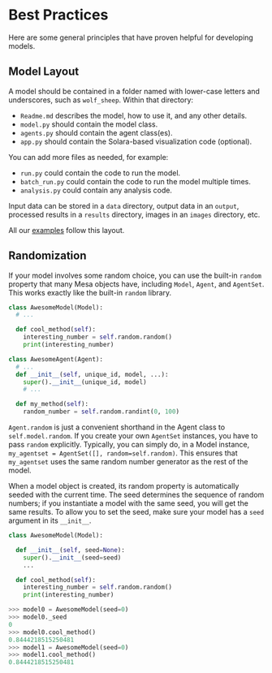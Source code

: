 # Best Practices

Here are some general principles that have proven helpful for developing models.

## Model Layout

A model should be contained in a folder named with lower-case letters and
underscores, such as `wolf_sheep`. Within that directory:

- `Readme.md` describes the model, how to use it, and any other details.
- `model.py` should contain the model class.
- `agents.py` should contain the agent class(es).
- `app.py` should contain the Solara-based visualization code (optional).

You can add more files as needed, for example:
- `run.py` could contain the code to run the model.
- `batch_run.py` could contain the code to run the model multiple times.
- `analysis.py` could contain any analysis code.

Input data can be stored in a `data` directory, output data in an `output`, processed results in a `results` directory, images in an `images` directory, etc.

All our [examples](examples) follow this layout.

## Randomization

If your model involves some random choice, you can use the built-in `random`
property that many Mesa objects have, including `Model`, `Agent`, and `AgentSet`. This works exactly
like the built-in `random` library.

```python
class AwesomeModel(Model):
  # ...

  def cool_method(self):
    interesting_number = self.random.random()
    print(interesting_number)

class AwesomeAgent(Agent):
  # ...
  def __init__(self, unique_id, model, ...):
    super().__init__(unique_id, model)
    # ...

  def my_method(self):
    random_number = self.random.randint(0, 100)
```

`Agent.random` is just a convenient shorthand in the Agent class to `self.model.random`. If you create your own `AgentSet`
instances, you have to pass `random` explicitly. Typically, you can simply do, in a Model instance,
`my_agentset = AgentSet([], random=self.random)`. This ensures that `my_agentset` uses the same random
number generator as the rest of the model.


When a model object is created, its random property is automatically seeded
with the current time. The seed determines the sequence of random numbers; if
you instantiate a model with the same seed, you will get the same results.
To allow you to set the seed, make sure your model has a `seed` argument in its
`__init__`.

```python
class AwesomeModel(Model):

  def __init__(self, seed=None):
    super().__init__(seed=seed)
    ...

  def cool_method(self):
    interesting_number = self.random.random()
    print(interesting_number)

>>> model0 = AwesomeModel(seed=0)
>>> model0._seed
0
>>> model0.cool_method()
0.8444218515250481
>>> model1 = AwesomeModel(seed=0)
>>> model1.cool_method()
0.8444218515250481
```
